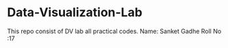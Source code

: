 # Data-Visualization-Lab
This repo consist of DV lab all practical codes.  Name: Sanket Gadhe Roll No :17 

